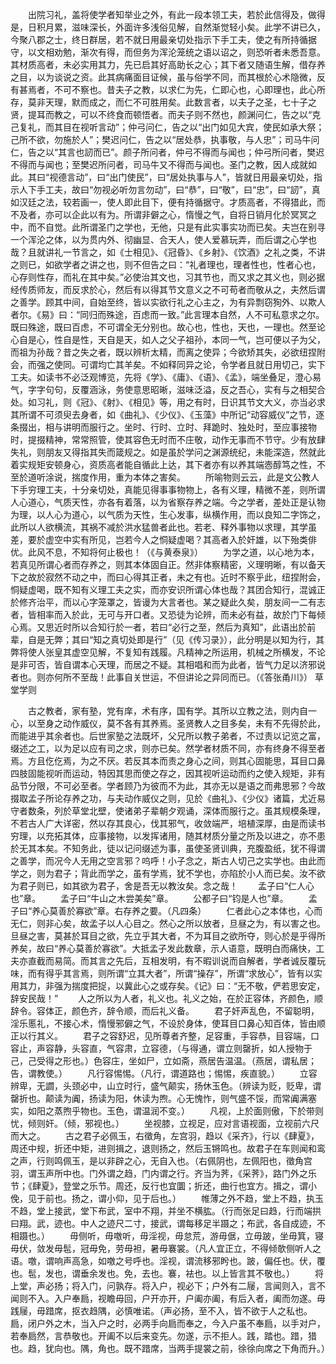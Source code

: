 <!-- { "loadSidebar": true } -->
　　出院习礼，盖将使学者知举业之外，有此一段本领工夫，若於此信得及，做得是，日积月累，滋味深长，外面许多浅俗见解，自然渐觉轻小矣。此学不讲已久，今聚八郡之士，终日群居，若不就日用最亲切处指示下手工夫，使之有所持循据守，以文相劝勉，渐次有得，而但务为浑沦笼统之语以诏之，则恐听者未悉吾意。其材质高者，未必实用其力，先已启其好高助长之心；其下者又随语生解，借存养之目，以为谈说之资。此其病痛面目证候，虽与俗学不同，而其根於心术隐微，反有甚焉者，不可不察也。昔夫子之教，以求仁为先，仁即心也，心即理也，此心所存，莫非天理，默而成之，而仁不可胜用矣。此数言者，以夫子之圣，七十子之贤，提耳而教之，可以不终食而顿悟者。而夫子则不然也，颜渊问仁，告之以“克己复礼，而其目在视听言动”；仲弓问仁，告之以“出门如见大宾，使民如承大祭；己所不欲，勿施於人”；樊迟问仁，告之以“居处恭，执事敬，与人忠”；司马牛问仁，告之以“其言也訒而已”。颜子所问者，仲弓不得而与闻也；仲弓所问者，樊迟不得而与闻也；至樊迟所问者，司马牛又不得而与闻也。圣门之教，因人成就如此。其曰“视德言动”，曰“出门使民”，曰“居处执事与人”，皆就日用最亲切处，指示人下手工夫，故曰“勿视必听勿言勿动”，曰“恭”，曰“敬”，曰“忠”，曰“訒”，真如汉廷之法，较若画一，使人即此目下，便有持循据守。才质高者，不得猎此，而不及者，亦可以企此以有为。所谓非僻之心，惰慢之气，自将日销月化於冥冥之中，而不自觉。此所谓圣门之学也，无他，只是有此实事实功而已矣。夫岂在别寻一个浑沦之体，以为贯内外、彻幽显、合天人，使人爱慕玩弄，而后谓之心学也哉？且就讲礼一节言之，如《士相见》、《冠昏》、《乡射》、《饮酒》之礼之类，不讲之则已，如欲学者之讲之也，则不但告之曰：“礼者理也，理者性也，性者心也，心存则性存，而礼在其中矣。”必使治其文也，习其节也，而又求之其义也，则必据经传质师友，而反求於心，然后有以得其节文意义之不可苟者而敬从之，夫然后谓之善学。顾其中间，自始至终，皆以实欲行礼之心主之，为有异剽窃狥外、以欺人者尔。《易》曰：“同归而殊途，百虑而一致。”此言理本自然，人不可私意求之尔。既曰殊途，既曰百虑，不可谓全无分别也。故心也，性也，天也，一理也。然至论心自是心，性自是性，天自是天，如人之父子祖孙，本同一气，岂可便以子为父，而祖为孙哉？昔之失之者，既以辨析太精，而离之使异；今欲矫其失，必欲纽捏附会，而强之使同。可谓均亡其羊矣。不如释同异之论，令学者且就日用切己，实下工夫。如读书不必泛观博览，先将《学》、《庸》、《语》、《孟》，端坐叠足，澄心易气，字字句句，反覆涵泳，务使意思昭晰，滋味泛溢，反之吾心，实有与之相契合处。如习礼，则《冠》、《射》、《相见》等，用之有时，日识其节文大义，亦当必求其所谓不可须臾去身者，如《曲礼》、《少仪》、《玉藻》中所记“动容威仪”之节，逐条掇出，相与讲明而服行之。坐时、行时、立时、拜跪时、独处时，至应事接物时，提掇精神，常常照管，使其容色无时而不庄敬，动作无事而不节守。少有放肆失礼，则朋友又得指其失而箴规之。如是虽於学问之渊源统纪，未能深造，然就此着实规矩安顿身心，资质高者能自循此上达，其下者亦有以养其端悫醇笃之性，不至於道听涂说，揣度作用，重为本体之害矣。
　　所喻物则云云，此是文公教人下手穷理工夫，十分亲切处，真能见得事事物物上，各有义理，精微不差，则所谓人心道心，气质天性，亦各有着落，以为省察存养之端。今之学者，差处正是认物为理，以人心为道心，以气质为天性，生心发事，纵横作用，而以良知二字饰之，此所以人欲横流，其祸不减於洪水猛兽者此也。若老、释外事物以求理，其学虽差，要於虚空中实有所见，岂若今人之恫疑虚喝？其高者入於奸雄，以下殆类俳优。此风不息，不知将何止极也！（《与黄泰泉》）
　　为学之道，以心地为本，若真见所谓心者而存养之，则其本体固自正。然非体察精密，义理明晰，有以备天下之故於寂然不动之中，而曰心得其正者，未之有也。近时不察乎此，纽捏附会，恫疑虚喝，既不知有义理工夫之实，而亦安识所谓心体也哉？其团合知行，混诚正於修齐治平，而以心字笼罩之，皆谩为大言者也。某之疑此久矣，朋友间一二有志者，皆相率而入於此，无可与开口者。又恐徒为论辨，而未必有益，故於门下每倾心焉。又思近时所以合知行於一者，若曰“必行之至，然后为真知”，此语出於前辈，自是无弊；其曰“知之真切处即是行”（见《传习录》），此分明是以知为行，其弊将使人张皇其虚空见解，不复知有践履。凡精神之所运用，机械之所横发，不论是非可否，皆自谓本心天理，而居之不疑。其相唱和而为此者，皆气力足以济邪说者也。则亦何所不至哉！此事自关世运，不但讲论之异同而已。（《答张甬川》）
草堂学则

　　古之教者，家有塾，党有庠，术有序，国有学。其所以立教之法，则内自一心，以至身之动作威仪，莫不各有其养焉。圣贤教人之目多矣，未有不先得於此，而能进乎其余者也。后世家塾之法既坏，父兄所以教子弟者，不过责以记览之富，缀述之工，以为足以应有司之求，则亦已矣。然学者材质不同，亦有终身不得至者焉。方且仡仡焉，为之不厌。若反其本而责之身心之间，则其心固能思，耳目口鼻四肢固能视听而运动，特因其思而使之存之，因其视听运动而约之使入规矩，非有品节分限，不可必至者。学者顾乃为彼而不为此，其亦无以是语之而弗思邪？今故掇取孟子所论存养之功，与夫动作威仪之则，见於《曲礼》、《少仪》诸篇，尤近易守者数条，列於草堂北壁，使诸弟子辈朝夕观诵，深体而服行之。虽其规模条理，不若古人广大详密，然以存其良心，伐其邪气，收敛端严，培植深厚，由是而读书穷理，以充拓其体，应事接物，以发挥诸用，随其材质分量之所及以进之，亦不患於无其本矣。不知务此，徒以记问缀述为事，虽使圣贤训典，充腹盈纸，犹不得谓之善学，而况今人无用之空言邪？呜呼！小子念之，斯古人切己之实学也。由此而学之，则为君子；背此而学之，虽有学焉，犹不学也，亦陷於小人而已矣。汝不欲为君子则已，如其欲为君子，舍是吾无以教汝矣。念之哉！
　　孟子曰“仁人心也”章。
　　孟子曰“牛山之木尝美矣”章。
　　公都子曰“钧是人也”章。
　　孟子曰“养心莫善於寡欲”章。右存养之要。（凡四条）
　　仁者此心之本体也，心而无仁，则非心矣，故孟子以人心目之。然心之所以放者，旦昼之为，有以害之也。旦昼之害，莫甚於耳目之欲，先立乎其大者，不为耳目之欲所夺，则心於是乎得所养矣，故曰“养心莫善於寡欲”。大抵孟子发此数章，示人语意，既明白而痛快，工夫亦直截而易简。而其言之先后，互相发明，有不暇训说而自解者，学者诚反覆玩味，而有得乎其言焉，则所谓“立其大者”，所谓“操存”，所谓“求放心”，皆有以实用其力，非强为揣度把捉，以冀此心之或存矣。《记》曰：“无不敬，俨若思安定，辞安民哉！”
　　人之所以为人者，礼义也。礼义之始，在於正容体，齐颜色，顺辞令。容体正，颜色齐，辞令顺，而后礼义备。
　　君子奸声乱色，不留聪明，淫乐慝礼，不接心术，惰慢邪僻之气，不设於身体，使耳目口鼻心知百体，皆由顺正以行其义。
　　君子之容舒迟，见所尊者齐整，足容重，手容恭，目容端，口容止，声容静，头容直，气容肃，立容德，（与得通，谓立则罄折，如人授物于己，己受得之形也。）色容庄，坐如尸，立如斋，燕居告温温。（燕居，谓私居；告，谓教使。）
　　凡行容惕惕。（凡行，谓道路也；惕惕，疾直貌。）
　　立容辨卑，无讇，头颈必中，山立时行，盛气颠实，扬休玉色。（辨读为贬，贬卑，谓罄折也。颠读为阗，扬读为阳，休读为煦。心无愧怍，则气盛不馁，而常阗满塞实，如阳之蒸煦乎物也。玉色，谓温润不变。）
　　凡视，上於面则傲，下於带则忧，倾则奸。（倾，邪视也。）
　　坐视膝，立视足，应对言语视面，立视前六尺而大之。
　　古之君子必佩玉，右徵角，左宫羽，趋以《采齐》，行以《肆夏》，周还中规，折还中矩，进则揖之，退则扬之，然后玉锵鸣也。故君子在车则闻和鸾之声，行则鸣佩玉，是以非辟之心，无自入也。（右佩阴也，左佩阳也，徵角宫羽，谓玉声所中也。门外谓之趋，门内谓之行。齐当为荠，《采荠》，路门外之乐节；《肆夏》，登堂之乐节。周还，反行也宜圜；折还，曲行也宜方。揖之，谓小俛，见于前也。扬之，谓小仰，见于后也。）
　　帷薄之外不趋，堂上不趋，执玉不趋，堂上接武，堂下布武，室中不翔，并坐不横肱。（行而张足曰趋，行而端拱曰翔。武，迹也。中人之迹尺二寸，接武，谓每移足半蹑之；布武，各自成迹，不相蹑也。）
　　毋侧听，毋噭听，毋淫视，毋怠荒，游毋倨，立毋跛，坐毋箕，寝毋伏，敛发毋髢，冠毋免，劳毋袒，暑毋褰裳。（凡人宜正立，不得倾欹侧听人之语。噭，谓响声高急，如噭之号呼也。淫视，谓流移邪盻也。跛，偏任也。伏，覆也。髢，发也，谓垂余发也。免，去也。褰，袪也。以上皆言其不敬也。）
　　将上堂，声必扬；将入门，问孰存。将入户，视必下；户外有二屦，言闻则入，言不闻则不入。入户奉扃，视瞻毋回，户开亦开，户阖亦阖，有后入者，阖而勿遂。毋践屦，毋踖席，抠衣趋隅，必慎唯诺。（声必扬，至不入，皆不欲于人之私也。扃，闭户外之木，当入户之时，必两手向扃而奉之，今入户虽不奉扃，以手对户，若奉扃然，言恭敬也。开阖不以后来变先。勿遂，示不拒人。践，踏也。踖，猎也。趋，犹向也。隅，角也。既不踖席，当两手提裳之前，徐徐向席之下角而升。）
